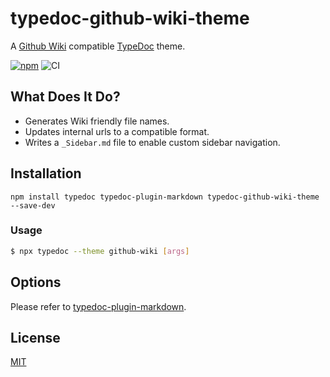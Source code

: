 # typedoc-github-wiki-theme

A [Github Wiki](https://docs.github.com/en/communities/documenting-your-project-with-wikis/about-wikis) compatible [TypeDoc](https://github.com/TypeStrong/typedoc) theme.

[![npm](https://img.shields.io/npm/v/typedoc-github-wiki-theme.svg)](https://www.npmjs.com/package/typedoc-github-wiki-theme)
![CI](https://github.com/tgreyuk/typedoc-plugin-markdown/actions/workflows/ci.yml/badge.svg?branch=master)

## What Does It Do?

- Generates Wiki friendly file names.
- Updates internal urls to a compatible format.
- Writes a `_Sidebar.md` file to enable custom sidebar navigation.

## Installation

```shell
npm install typedoc typedoc-plugin-markdown typedoc-github-wiki-theme --save-dev
```

### Usage

```bash
$ npx typedoc --theme github-wiki [args]
```

## Options

Please refer to [typedoc-plugin-markdown](https://github.com/tgreyuk/typedoc-plugin-markdown/blob/master/packages/typedoc-plugin-markdown/README.md#options).

## License

[MIT](https://github.com/tgreyuk/typedoc-plugin-markdown/blob/master/packages/typedoc-github-wiki-theme/LICENSE)

